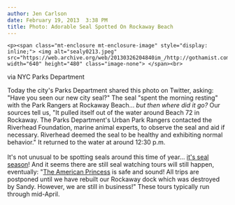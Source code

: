 ```yaml
---
author: Jen Carlson
date: February 19, 2013  3:38 PM
title: Photo: Adorable Seal Spotted On Rockaway Beach
---
```



	
	
	
	<p><span class="mt-enclosure mt-enclosure-image" style="display: inline;"> <img alt="sealy0213.jpeg" src="https://web.archive.org/web/20130326204840im_/http://gothamist.com/attachments/arts_jen/sealy0213.jpeg" width="640" height="480" class="image-none"> </span><br>
<span class="photo_caption">via NYC Parks Department</span></p>

<p>Today the city&apos;s Parks Department shared this photo on Twitter, asking: &quot;Have you seen our new city seal?&quot; The seal &quot;spent the morning resting&quot; with the Park Rangers at Rockaway Beach... <em>but then where did it go?</em> Our sources tell us, &quot;It pulled itself out of the water around Beach 72 in Rockaway. The Parks Department&apos;s Urban Park  Rangers contacted the Riverhead Foundation, marine animal experts, to observe the seal and aid if necessary.  Riverhead deemed the seal to be healthy and exhibiting normal behavior.&quot; It returned to the water at around 12:30 p.m. <br>
 <br>
It&apos;s not unusual to be spotting seals around this time of year... <a href="https://web.archive.org/web/20130326204840/http://gothamist.com/2012/02/10/get_on_board_its_seal_season_in_nyc.php">it&apos;s seal season</a>! And it seems there are still seal watching tours will still happen, eventually: &quot;<a href="https://web.archive.org/web/20130326204840/http://americanprincesscruises.com/seal_and_bird_watching.html">The American Princess</a> is safe and sound! All trips are postponed until we have rebuilt our Rockaway dock which was destroyed by Sandy. However, we are still in business!&quot; These tours typically run through mid-April.</p>
	
	
	
	
	
